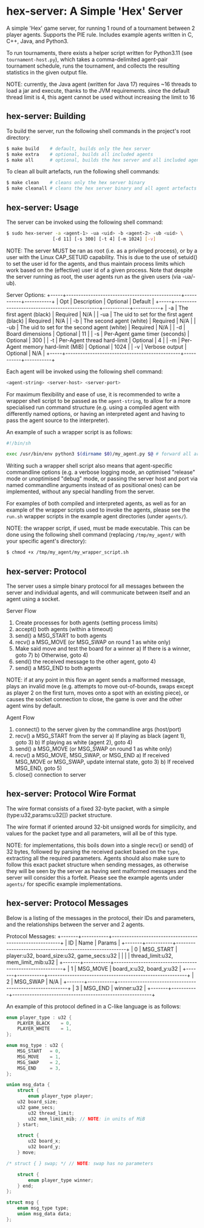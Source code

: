 hex-server: A Simple 'Hex' Server
==============================================================================
A simple 'Hex' game server, for running 1 round of a tournament between 2
player agents. Supports the PIE rule. Includes example agents written in C,
C++, Java, and Python3.

To run tournaments, there exists a helper script written for Python3.11 (see
`tournament-host.py`), which takes a comma-delimited agent-pair tournament
schedule, runs the tournament, and collects the resulting statistics in the
given output file.

NOTE: currently, the Java agent (written for Java 17) requires ~16 threads to
load a jar and execute, thanks to the JVM requirements. since the default
thread limit is 4, this agent cannot be used without increasing the limit to
16

hex-server: Building
------------------------------------------------------------------------------
To build the server, run the following shell commands in the project's root
directory:
```sh
$ make build    # default, builds only the hex server
$ make extra    # optional, builds all included agents
$ make all      # optional, builds the hex server and all included agents
```

To clean all built artefacts, run the following shell commands:
```sh
$ make clean    # cleans only the hex server binary
$ make cleanall # cleans the hex server binary and all agent artefacts
```

hex-server: Usage
------------------------------------------------------------------------------
The server can be invoked using the following shell command:
```sh
$ sudo hex-server -a <agent-1> -ua <uid> -b <agent-2> -ub <uid> \
                 [-d 11] [-s 300] [-t 4] [-m 1024] [-v]
```

NOTE: The server MUST be ran as root (i.e. as a privileged process), or by a
user with the Linux CAP_SETUID capability. This is due to the use of setuid()
to set the user id for the agents, and thus maintain process limits which work
based on the (effective) user id of a given process. Note that despite the
server running as root, the user agents run as the given users (via -ua/-ub).

Server Options:
+-----+-----------------------------------------------+-----------+-----------+
| Opt | Description                                   | Optional  | Default   |
+-----+-----------------------------------------------+-----------+-----------+
| -a  | The first agent (black)                       | Required  | N/A       |
| -ua | The uid to set for the first agent (black)    | Required  | N/A       |
| -b  | The second agent (white)                      | Required  | N/A       |
| -ub | The uid to set for the second agent (white)   | Required  | N/A       |
| -d  | Board dimensions                              | Optional  | 11        |
| -s  | Per-Agent game timer (seconds)                | Optional  | 300       |
| -t  | Per-Agent thread hard-limit                   | Optional  | 4         |
| -m  | Per-Agent memory hard-limit (MiB)             | Optional  | 1024      |
| -v  | Verbose output                                | Optional  | N/A       |
+-----+-----------------------------------------------+-----------+-----------+

Each agent will be invoked using the following shell command:
```sh
<agent-string> <server-host> <server-port>
```

For maximum flexibility and ease of use, it is recommended to write a wrapper
shell script to be passed as the `agent-string`, to allow for a more
specialised run command structure (e.g. using a compiled agent with
differently named options, or having an interpreted agent and having to pass
the agent source to the interpreter).

An example of such a wrapper script is as follows:
```sh
#!/bin/sh

exec /usr/bin/env python3 $(dirname $0)/my_agent.py $@ # forward all args
```

Writing such a wrapper shell script also means that agent-specific commandline
options (e.g. a verbose logging mode, an optimised "release" mode or
unoptimised "debug" mode, or passing the server host and port via named
commandline arguments instead of as positional ones) can be implemented,
without any special handling from the server.

For examples of both compiled and interpreted agents, as well as for an
example of the wrapper scripts used to invoke the agents, please see the
`run.sh` wrapper scripts in the example agent directories (under `agents/`).

NOTE: the wrapper script, if used, must be made executable. This can be done
using the following shell command (replacing `/tmp/my_agent/` with your
specific agent's directory):
```sh
$ chmod +x /tmp/my_agent/my_wrapper_script.sh
```

hex-server: Protocol
------------------------------------------------------------------------------
The server uses a simple binary protocol for all messages between the server
and individual agents, and will communicate between itself and an agent using
a socket.

Server Flow
1) Create processes for both agents (setting process limits)
2) accept() both agents (within a timeout)
3) send() a MSG_START to both agents
4) recv() a MSG_MOVE (or MSG_SWAP on round 1 as white only)
5) Make said move and test the board for a winner
   a) If there is a winner, goto 7)
   b) Otherwise, goto 4)
6) send() the received message to the other agent, goto 4)
7) send() a MSG_END to both agents

NOTE: if at any point in this flow an agent sends a malformed message, plays
an invalid move (e.g. attempts to move out-of-bounds, swaps except as player 2
on the first turn, moves onto a spot with an existing piece), or causes the
socket connection to close, the game is over and the other agent wins by
default.

Agent Flow
1) connect() to the server given by the commandline args (host/port)
2) recv() a MSG_START from the server
   a) If playing as black (agent 1), goto 3)
   b) If playing as white (agent 2), goto 4)
3) send() a MSG_MOVE (or MSG_SWAP on round 1 as white only)
4) recv() a MSG_MOVE, MSG_SWAP, or MSG_END
   a) If received MSG_MOVE or MSG_SWAP, update internal state, goto 3)
   b) If received MSG_END, goto 5)
5) close() connection to server

hex-server: Protocol Wire Format
------------------------------------------------------------------------------
The wire format consists of a fixed 32-byte packet, with a simple
(type:u32,params:u32[]) packet structure.

The wire format if oriented around 32-bit unsigned words for simplicity, and
values for the packet type and all parameters, will all be of this type.

NOTE: for implementations, this boils down into a single recv() or send() of
32 bytes, followed by parsing the received packet based on the `type`,
extracting all the required parameters. Agents should also make sure to follow
this exact packet structure when sending messages, as otherwise they will be
seen by the server as having sent malformed messages and the server will
consider this a forfeit. Please see the example agents under `agents/` for
specific example implementations.

hex-server: Protocol Messages
------------------------------------------------------------------------------
Below is a listing of the messages in the protocol, their IDs and parameters,
and the relationships between the server and 2 agents.

Protocol Messages:
+-------+-----------+---------------------------------------------------------+
| ID    | Name      | Params                                                  |
+-------+-----------+---------------------------------------------------------+
| 0     | MSG_START | player:u32, board_size:u32, game_secs:u32               |
|       |           | thread_limit:u32, mem_limit_mib:u32                     |
+-------+-----------+---------------------------------------------------------+
| 1     | MSG_MOVE  | board_x:u32, board_y:u32                                |
+-------+-----------+---------------------------------------------------------+
| 2     | MSG_SWAP  | N/A                                                     |
+-------+-----------+---------------------------------------------------------+
| 3     | MSG_END   | winner:u32                                              |
+-------+-----------+---------------------------------------------------------+

An example of this protocol defined in a C-like language is as follows:
```c
enum player_type : u32 {
	PLAYER_BLACK	= 0,
	PLAYER_WHITE	= 1,
};

enum msg_type : u32 {
	MSG_START	= 0,
	MSG_MOVE	= 1,
	MSG_SWAP	= 2,
	MSG_END		= 3,
};

union msg_data {
	struct {
		enum player_type player;
    u32 board_size;
    u32 game_secs;
		u32 thread_limit;
		u32 mem_limit_mib; // NOTE: in units of MiB
	} start;

	struct {
		u32 board_x;
		u32 board_y;
	} move;

/* struct { } swap; */ // NOTE: swap has no parameters

	struct {
		enum player_type winner;
	} end;
};

struct msg {
	enum msg_type type;
	union msg_data data;
};
```
